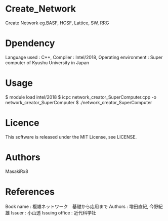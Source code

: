 # Create_Network
Create Network  eg.BASF, HCSF, Lattice, SW, RRG
# Dpendency
Language used : C++,  Compiler : Intel/2018, Operating environment :  Super computer of Kyushu University in Japan
# Usage
$ module load intel/2018
$ icpc network_creator_SuperComputer.cpp -o network_creator_SuperComputer
$ ./network_creator_SuperComputer
# Licence
This software is released under the MIT License, see LICENSE.
# Authors
MasakiRx8
# References
Book name : 複雑ネットワーク　基礎から応用まで
Authors : 増田直紀, 今野紀雄
Issuer : 小山透
Issuing office : 近代科学社
